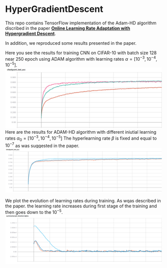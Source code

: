 # HyperGradientDescent

This repo contains TensorFlow implementation of the Adam-HD algorithm discribed in the paper [**Online Learning Rate Adaptation with Hypergradient Descent**](https://arxiv.org/abs/1703.04782). 

In addition, we reproduced some results presented in the paper.

Here you see the results for training CNN on CIFAR-10 with batch size 128 near 250 epoch using ADAM algorithm with learning rates $\alpha = [10^{-3},10^{-4},10^{-5}]$.
![ADAM](./ADAM.png)
Here are the results for ADAM-HD algorithm with different iniutial learning rates $\alpha_0 = [10^{-3},10^{-4},10^{-5}]$
The hyperlearning rate $\beta$ is fixed and equal to $10^{-7}$ as was suggested in the paper. 
![ADAM-HD](./ADAM-HD.png)

We plot the evolution of learning rates during training. As wqas described in the paper. the learning rate increases during first stage of the training and then goes down to the $10^{-5}$.  
![Learning rate adaptation](./alpha.png)



